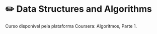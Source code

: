 # ✏️ Data Structures and Algorithms

Curso disponível pela plataforma Coursera: Algoritmos, Parte 1.
